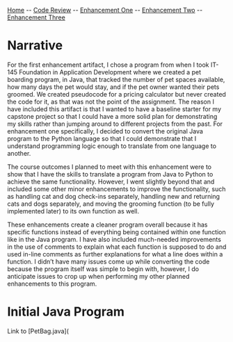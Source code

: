 [Home](README.md) -- [Code Review](CodeReview.md) -- [Enhancement One](enhancement1.md) -- [Enhancement Two](enhancement2.md) -- [Enhancement Three](enhancement3.md)

# Narrative
<p>For the first enhancement artifact, I chose a program from when I took IT-145 Foundation in Application Development where we created a pet boarding program, in Java, that tracked the number of pet spaces available, how many days the pet would stay, and if the pet owner wanted their pets groomed. We created pseudocode for a pricing calculator but never created the code for it, as that was not the point of the assignment. The reason I have included this artifact is that I wanted to have a baseline starter for my capstone project so that I could have a more solid plan for demonstrating my skills rather than jumping around to different projects from the past. For enhancement one specifically, I decided to convert the original Java program to the Python language so that I could demonstrate that I understand programming logic enough to translate from one language to another.</p> 

<p>The course outcomes I planned to meet with this enhancement were to show that I have the skills to translate a program from Java to Python to achieve the same functionality. However, I went slightly beyond that and included some other minor enhancements to improve the functionality, such as handling cat and dog check-ins separately, handling new and returning cats and dogs separately, and moving the grooming function (to be fully implemented later) to its own function as well.</p> 

<p>These enhancements create a cleaner program overall because it has specific functions instead of everything being contained within one function like in the Java program. I have also included much-needed improvements in the use of comments to explain what each function is supposed to do and used in-line comments as further explanations for what a line does within a function. I didn’t have many issues come up while converting the code because the program itself was simple to begin with, however, I do anticipate issues to crop up when performing my other planned enhancements to this program.</p> 

# Initial Java Program
Link to [PetBag.java](
